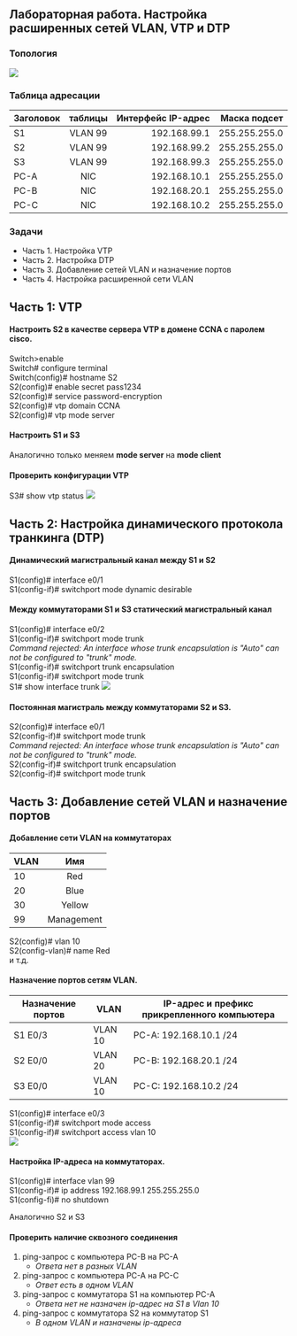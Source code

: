 ## Лабораторная работа. Настройка расширенных сетей VLAN, VTP и DTP
###	Топология
![](https://github.com/KapustaLuk/CISCO_CCNA/blob/master/Lab_2/Screenshot_402.png)
### 	Таблица адресации

|Заголовок |таблицы	|Интерфейс	IP-адрес|	Маска подсет|
|----------|:------:|------------------:|------------:|
|S1        |VLAN 99	|192.168.99.1	      |255.255.255.0|
|S2	       |VLAN 99	|192.168.99.2	      |255.255.255.0|
|S3	       |VLAN 99	|192.168.99.3	      |255.255.255.0|
|PC-A	     |NIC	    |192.168.10.1	      |255.255.255.0|
|PC-B	     |NIC	    |192.168.20.1	      |255.255.255.0|
|PC-C	     |NIC	    |192.168.10.2	      |255.255.255.0|

### Задачи
* Часть 1. Настройка VTP
* Часть 2. Настройка DTP
* Часть 3. Добавление сетей VLAN и назначение портов
* Часть 4. Настройка расширенной сети VLAN

## Часть 1: VTP
#### Настроить S2 в качестве сервера VTP в домене CCNA с паролем cisco.
Switch>enable  
Switch# configure terminal  
Switch(config)# hostname S2  
S2(config)# enable secret pass1234  
S2(config)# service password-encryption  
S2(config)# vtp domain CCNA  
S2(config)# vtp mode server
####	Настроить S1 и S3
Аналогично только меняем **mode server** на **mode client**
####	Проверить конфигурации VTP
S3# show vtp status
![](https://github.com/KapustaLuk/CISCO_CCNA/blob/master/Lab_2/Screenshot_398.png)
## Часть 2:	Настройка динамического протокола транкинга (DTP)
#### Динамический магистральный канал между S1 и S2
S1(config)# interface e0/1  
S1(config-if)# switchport mode dynamic desirable
#### Между коммутаторами S1 и S3  статический магистральный канал
S1(config)# interface e0/2  
S1(config-if)# switchport mode trunk  
*Command rejected: An interface whose trunk encapsulation is "Auto" can not be configured to "trunk" mode.*  
S1(config-if)# switchport trunk encapsulation  
S1(config-if)# switchport mode trunk  
S1# show interface trunk
![](https://github.com/KapustaLuk/CISCO_CCNA/blob/master/Lab_2/Screenshot_399.png)
#### Постоянная магистраль между коммутаторами S2 и S3.
S2(config)# interface e0/1  
S2(config-if)# switchport mode trunk  
*Command rejected: An interface whose trunk encapsulation is "Auto" can not be configured to "trunk" mode.*  
S2(config-if)# switchport trunk encapsulation  
S2(config-if)# switchport mode trunk
## Часть 3:	Добавление сетей VLAN и назначение портов
#### Добавление сети VLAN на коммутаторах
|VLAN	|Имя  |
|-----|:---:|
|10	  |Red| |
|20	  |Blue |
|30	  |Yellow|
|99	  |Management|

S2(config)# vlan 10  
S2(config-vlan)# name Red  
и т.д.
#### Назначение портов сетям VLAN.
|Назначение портов|	VLAN|	IP-адрес и префикс прикрепленного компьютера|
|-----------------|-----|---------------------------------------------|
|S1 E0/3	  |VLAN 10	|PC-A: 192.168.10.1 /24|
|S2 E0/0	  |VLAN 20	|PC-B: 192.168.20.1 /24|
|S3 E0/0	  |VLAN 10	|PC-C: 192.168.10.2 /24|

S1(config)# interface e0/3  
S1(config-if)# switchport mode access  
S1(config-if)# switchport access vlan 10  
![](https://github.com/KapustaLuk/CISCO_CCNA/blob/master/Lab_2/Screenshot_401.png)
#### Настройка IP-адреса на коммутаторах.
S1(config)# interface vlan 99  
S1(config-if)# ip address 192.168.99.1 255.255.255.0  
S1(config-fi)# no shutdown  

Аналогично S2 и S3
#### Проверить наличие сквозного соединения
1. ping-запрос с компьютера PC-B на PC-A  
   * *Ответа нет в разных VLAN*  
2. ping-запрос с компьютера PC-A на PC-C
   * *Ответ есть в одном VLAN*
3. ping-запрос с коммутатора S1 на компьютер PC-A
   * *Ответа нет не назначен ip-адрес на S1 в Vlan 10*
4. ping-запрос с коммутатора S2 на коммутатор S1
   * *В одном VLAN и назначены ip-адреса*
